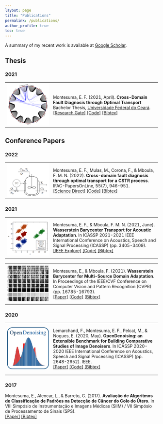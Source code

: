 ```yaml
---
layout: page
title: "Publications"
permalink: /publications/
author_profile: true
toc: true
---
```


A summary of my recent work is available at [Google Scholar](https://scholar.google.com.br/citations?user=elSROdcAAAAJ&hl=en).

## Thesis

### 2021

<table cellspacing="10">
<tr>
    <td style="width: 30%">
        <img src=    
        "../files/cdfd_ot.png" height="auto" width="200pt"  
        alt="image">
    </td>
    <td style="width: 70%">  
        <p>
            Montesuma, E. F. (2021, April). <b>Cross-Domain Fault Diagnosis through Optimal Transport</b> Bachelor Thesis, <a href="https://www.ufc.br/">Universidade Federal do Ceará</a>.
            <br>
            <a href="https://www.researchgate.net/publication/354664416_Cross-Domain_Fault_Diagnosis_Through_Optimal_Transport">[Research Gate]</a> <a href="https://github.com/eddardd/CrossDomainFaultDiagnosis">[Code]</a> <a href="https://eddardd.github.io/files/Papers/montesuma2021crossdomain.bibtex">[Bibtex]</a>
        </p>
    </td>
</tr>
</table>

## Conference Papers

### 2022

<table cellspacing="10">
<tr>
    <td style="width: 30%">
        <img src=    
        "../files/cstr.png" height="auto" width="200pt"  
        alt="image">
    </td>
    <td style="width: 70%">  
        <p>
            Montesuma, E. F., Mulas, M., Corona, F., & Mboula, F. M. N. (2022). <b>Cross-domain fault diagnosis through optimal transport for a CSTR process</b>. IFAC-PapersOnLine, 55(7), 946-951.
            <br>
            <a href="https://www.sciencedirect.com/science/article/pii/S2405896322009727">[Science Direct]</a> <a href="https://github.com/eddardd/CrossDomainFaultDiagnosis">[Code]</a> <a href="https://raw.githubusercontent.com/eddardd/my-personal-blog/master/files/papers/montesuma2022cdfd.bibtex">[Bibtex]</a>
        </p>
    </td>
</tr>
</table>

### 2021

<table cellspacing="10">
<tr>
    <td style="width: 30%">
        <img src=    
        "../files/wbt.png" height="auto" width="200pt"  
        alt="image">
    </td>
    <td style="width: 70%">  
        <p>
            Montesuma, E. F., & Mboula, F. M. N. (2021, June). <b>Wasserstein Barycenter Transport for Acoustic Adaptation</b>. In ICASSP 2021-2021 IEEE International Conference on Acoustics, Speech and Signal Processing (ICASSP) (pp. 3405-3409).
            <br>
            <a href="https://ieeexplore.ieee.org/document/9414199">[IEEE Explore]</a> <a href="https://github.com/eddardd/WBTransport">[Code]</a> <a href="https://raw.githubusercontent.com/eddardd/eddardd.github.io/master/files/papers/wbt2021icassp.bibtex">[Bibtex]</a>
        </p>
    </td>
</tr>
</table>

<table cellspacing="10">
<tr>
    <td style="width: 30%">
        <img src=    
        "../files/wbt2.png" height="auto" width="200pt"  
        alt="image">
    </td>
    <td style="width: 70%">  
        <p>
            Montesuma, E., & Mboula, F. (2021). <b>Wasserstein Barycenter for Multi-Source Domain Adaptation</b>. In Proceedings of the IEEE/CVF Conference on Computer Vision and Pattern Recognition (CVPR) (pp. 16785-16793).
            <br>
            <a href="https://openaccess.thecvf.com/content/CVPR2021/papers/Montesuma_Wasserstein_Barycenter_for_Multi-Source_Domain_Adaptation_CVPR_2021_paper.pdf">[Paper]</a> <a href="https://github.com/eddardd/WBTransport">[Code]</a> <a href="https://raw.githubusercontent.com/eddardd/eddardd.github.io/master/files/papers/wbt2021cvpr.bibtex">[Bibtex]</a>
        </p>
    </td>
</tr>
</table>

### 2020


<table cellspacing="10">
<tr>
    <td style="width: 30%">
        <img src=    
        "../files/opendenoising.png" height="auto" width="200pt"  
        alt="image">
    </td>
    <td style="width: 70%">  
        <p>
            Lemarchand, F., Montesuma, E. F., Pelcat, M., & Nogues, E. (2020, May). <b>OpenDenoising: an Extensible Benchmark for Building Comparative Studies of Image Denoisers</b>. In ICASSP 2020-2020 IEEE International Conference on Acoustics, Speech and Signal Processing (ICASSP) (pp. 2648-2652). IEEE.
            <br>
            <a href="https://arxiv.org/pdf/1910.08328.pdf">[Paper]</a> <a href="https://github.com/opendenoising/opendenoising-benchmark">[Code]</a> <a href="https://eddardd.github.io/files/Papers/opendenoising.bibtex">[Bibtex]</a>
        </p>
    </td>
</tr>
</table>

### 2017

Montesuma, E., Alencar, L., & Barreto, G. (2017). __Avaliação de Algoritmos de Classificação de Padrões na Detecção de Câncer do Colo do Útero__. In VIII Simpósio de Instrumentação e Imagens Médicas (SIIM) / VII Simpósio de Processamento de Sinais (SPS).\
[[Paper]](https://eventos.ufabc.edu.br/siimsps/files/id74.pdf) [[Bibtex]](https://eddardd.github.io/files/Papers/siscolo.bibtex)